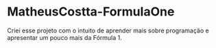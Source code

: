 # MatheusCostta-FormulaOne
Criei esse projeto com o intuito de aprender mais sobre programação e apresentar um pouco mais da Fórmula 1.
